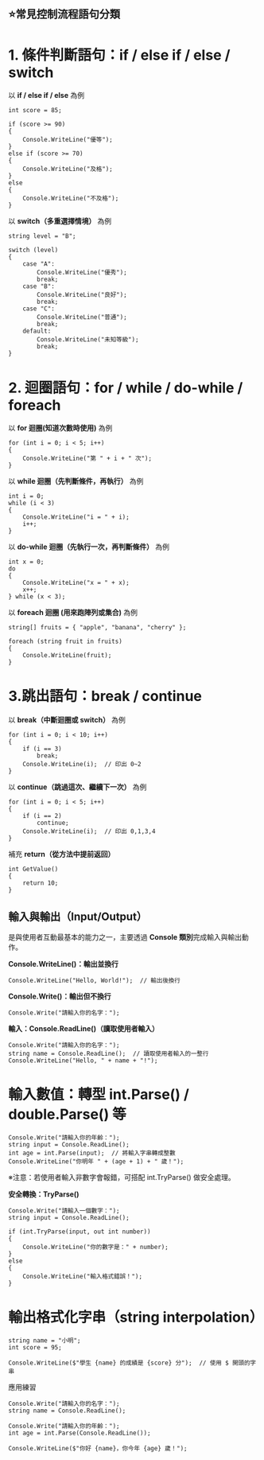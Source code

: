 ## ⭐常見控制流程語句分類

# 1. 條件判斷語句：if / else if / else / switch

以 **if / else if / else** 為例
```
int score = 85;

if (score >= 90)
{
    Console.WriteLine("優等");
}
else if (score >= 70)
{
    Console.WriteLine("及格");
}
else
{
    Console.WriteLine("不及格");
}
```
以 **switch（多重選擇情境）** 為例
```
string level = "B";

switch (level)
{
    case "A":
        Console.WriteLine("優秀");
        break;
    case "B":
        Console.WriteLine("良好");
        break;
    case "C":
        Console.WriteLine("普通");
        break;
    default:
        Console.WriteLine("未知等級");
        break;
}
```
# 2. 迴圈語句：for / while / do-while / foreach
以 **for 迴圈(知道次數時使用)** 為例
```
for (int i = 0; i < 5; i++)
{
    Console.WriteLine("第 " + i + " 次");
}
```
以 **while 迴圈（先判斷條件，再執行）** 為例
```
int i = 0;
while (i < 3)
{
    Console.WriteLine("i = " + i);
    i++;
}
```
以 **do-while 迴圈（先執行一次，再判斷條件）** 為例
```
int x = 0;
do
{
    Console.WriteLine("x = " + x);
    x++;
} while (x < 3);
```
以 **foreach 迴圈 (用來跑陣列或集合)** 為例
```
string[] fruits = { "apple", "banana", "cherry" };

foreach (string fruit in fruits)
{
    Console.WriteLine(fruit);
}
```
# 3.跳出語句：break / continue
以 **break（中斷迴圈或 switch）** 為例
```
for (int i = 0; i < 10; i++)
{
    if (i == 3)
        break;
    Console.WriteLine(i);  // 印出 0~2
}
```
以 **continue（跳過這次、繼續下一次）** 為例
```
for (int i = 0; i < 5; i++)
{
    if (i == 2)
        continue;
    Console.WriteLine(i);  // 印出 0,1,3,4
}
```
補充 **return（從方法中提前返回）**
```
int GetValue()
{
    return 10;
}
```

## 輸入與輸出（Input/Output）
是與使用者互動最基本的能力之一，主要透過 **Console 類別**完成輸入與輸出動作。

**Console.WriteLine()：輸出並換行**
```
Console.WriteLine("Hello, World!");  // 輸出後換行
```

**Console.Write()：輸出但不換行**
```
Console.Write("請輸入你的名字：");
```

**輸入：Console.ReadLine()（讀取使用者輸入）**
```
Console.Write("請輸入你的名字：");
string name = Console.ReadLine();  // 讀取使用者輸入的一整行
Console.WriteLine("Hello, " + name + "!");
```

# 輸入數值：轉型 int.Parse() / double.Parse() 等
```
Console.Write("請輸入你的年齡：");
string input = Console.ReadLine();
int age = int.Parse(input);  // 將輸入字串轉成整數
Console.WriteLine("你明年 " + (age + 1) + " 歲！");
```
※注意：若使用者輸入非數字會報錯，可搭配 int.TryParse() 做安全處理。

**安全轉換：TryParse()**
```
Console.Write("請輸入一個數字：");
string input = Console.ReadLine();

if (int.TryParse(input, out int number))
{
    Console.WriteLine("你的數字是：" + number);
}
else
{
    Console.WriteLine("輸入格式錯誤！");
}
```
# 輸出格式化字串（string interpolation）
```
string name = "小明";
int score = 95;

Console.WriteLine($"學生 {name} 的成績是 {score} 分");  // 使用 $ 開頭的字串
```
應用練習
```
Console.Write("請輸入你的名字：");
string name = Console.ReadLine();

Console.Write("請輸入你的年齡：");
int age = int.Parse(Console.ReadLine());

Console.WriteLine($"你好 {name}，你今年 {age} 歲！");
```





